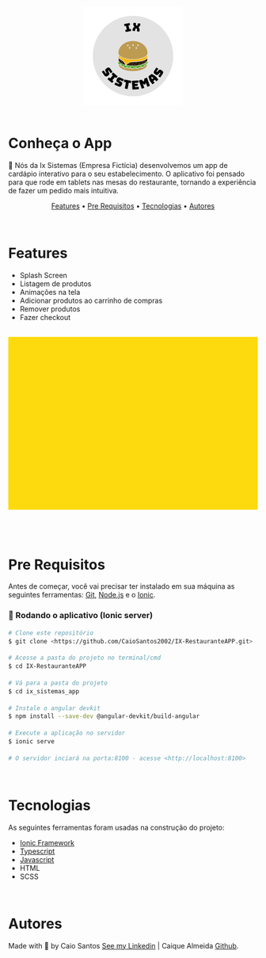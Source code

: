 <div align="center">
<img src ="ix_sistemas_app\src\assets\ixlogo.png" alt="IX" width="200px">
</div>
<br>
<h1>Conheça o App</h1>

<p> 🍔 Nós da Ix Sistemas (Empresa Fictícia) desenvolvemos um app de cardápio interativo para o seu estabelecimento. O aplicativo foi pensado para que rode em tablets nas mesas do restaurante, tornando a experiência de fazer um pedido mais intuitiva.</p>

<p align="center"> 
 <a href="#features">Features</a> • 
 <a href="#pre-requisitos">Pre Requisitos</a> •
 <a href="#tecnologias">Tecnologias</a> • 
 <a href="#autores">Autores</a>
</p>
<br>

# Features

- Splash Screen
- Listagem de produtos
- Animações na tela
- Adicionar produtos ao carrinho de compras
- Remover produtos
- Fazer checkout

<br>

<div align="center">
<img src ="ix_sistemas_app\src\Github\GIF_IX.gif" alt="gif" >
</div>
<br>
<br>

<br>

# Pre Requisitos

Antes de começar, você vai precisar ter instalado em sua máquina as seguintes ferramentas:
[Git](https://git-scm.com), [Node.js](https://nodejs.org/en/) e o [Ionic](https://ionicframework.com/docs/intro/cli).

### 🎲 Rodando o aplicativo (Ionic server)

```bash
# Clone este repositório
$ git clone <https://github.com/CaioSantos2002/IX-RestauranteAPP.git>

# Acesse a pasta do projeto no terminal/cmd
$ cd IX-RestauranteAPP

# Vá para a pasta do projeto
$ cd ix_sistemas_app

# Instale o angular devkit
$ npm install --save-dev @angular-devkit/build-angular

# Execute a aplicação no servidor
$ ionic serve

# O servidor inciará na porta:8100 - acesse <http://localhost:8100>
```

<br>

# Tecnologias

As seguintes ferramentas foram usadas na construção do projeto:

- [Ionic Framework](https://ionicframework.com/)
- [Typescript](https://www.typescriptlang.org/)
- [Javascript](https://javascript.info/js)
- HTML
- SCSS

<br>

# Autores

Made with 💜 by Caio Santos [See my Linkedin](https://www.linkedin.com/in/caio-santos02/) | Caique Almeida [Github](https://github.com/caiquegressoni).
